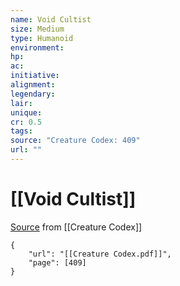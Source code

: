 ```yaml
---
name: Void Cultist
size: Medium
type: Humanoid
environment: 
hp: 
ac: 
initiative: 
alignment: 
legendary: 
lair: 
unique: 
cr: 0.5
tags: 
source: "Creature Codex: 409"
url: ""
---
```

# [[Void Cultist]]

[Source](zotero://open-pdf/library/items/NTNKJRHG?page=409) from [[Creature Codex]]

```pdf
{
	"url": "[[Creature Codex.pdf]]",
	"page": [409]
}
```

